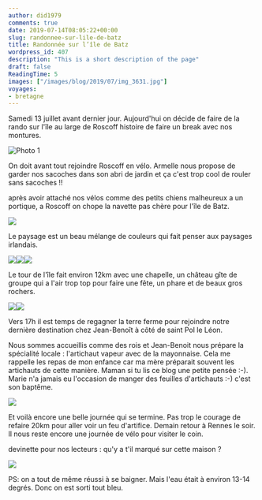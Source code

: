 ```yaml
---
author: did1979
comments: true
date: 2019-07-14T08:05:22+00:00
slug: randonnee-sur-lile-de-batz
title: Randonnée sur l’île de Batz
wordpress_id: 407
description: "This is a short description of the page"
draft: false
ReadingTime: 5
images: ["/images/blog/2019/07/img_3631.jpg"]
voyages:
- bretagne
---
```


Samedi 13 juillet avant dernier jour. Aujourd'hui on décide de faire de la rando sur l'île au large de Roscoff histoire de faire un break avec nos montures.

![Photo 1](/images/blog/2019/07/img_3634.jpg "Title Photo 1")

On doit avant tout rejoindre Roscoff en vélo. Armelle nous propose de garder nos sacoches dans son abri de jardin et ça c'est trop cool de rouler sans sacoches !!

après avoir attaché nos vélos comme des petits chiens malheureux a un portique, a Roscoff on chope la navette pas chère pour l'île de Batz.

![](/images/blog/2019/07/img_3638.jpg)

Le paysage est un beau mélange de couleurs qui fait penser aux paysages irlandais.

![](/images/blog/2019/07/img_3641.jpg)![](/images/blog/2019/07/img_3643.jpg)![](/images/blog/2019/07/img_3644.jpg)

Le tour de l'île fait environ 12km avec une chapelle, un château gîte de groupe qui a l'air trop top pour faire une fête, un phare et de beaux gros rochers.

![](/images/blog/2019/07/img_3645.jpg)![](/images/blog/2019/07/img_3647.jpg)

Vers 17h il est temps de regagner la terre ferme pour rejoindre notre dernière destination chez Jean-Benoît à côté de saint Pol le Léon.

Nous sommes accueillis comme des rois et Jean-Benoit nous prépare la spécialité locale : l'artichaut vapeur avec de la mayonnaise. Cela me rappelle les repas de mon enfance car ma mère préparait souvent les artichauts de cette manière. Maman si tu lis ce blog une petite pensée :-). Marie n'a jamais eu l'occasion de manger des feuilles d'artichauts :-) c'est son baptême.

![](/images/blog/2019/07/img_3648.jpg)

Et voilà encore une belle journée qui se termine. Pas trop le courage de refaire 20km pour aller voir un feu d'artifice. Demain retour à Rennes le soir. Il nous reste encore une journée de vélo pour visiter le coin.

devinette pour nos lecteurs : qu'y a t'il marqué sur cette maison ?

![](/images/blog/2019/07/img_3579.jpg)

PS: on a tout de même réussi à se baigner. Mais l'eau était à environ 13-14 degrés. Donc on est sorti tout bleu.
